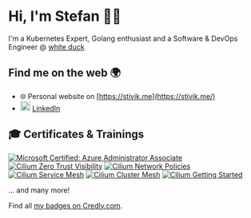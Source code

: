 # Hi, I'm Stefan 🙋‍♂️
I'm a Kubernetes Expert, Golang enthusiast and a Software & DevOps Engineer @ [white duck](https://whiteduck.de/)

## Find me on the web 🌍
- 🌐 Personal website on [https://stivik.me](https://stivik.me/)
- <img src="https://github.com/StiviiK/stiviik/assets/8115642/cb210982-3307-4e9c-862a-23291b967ed4" alt="linkedin-logo" width="20" heigh="16"/> [LinkedIn](https://www.linkedin.com/in/skuerzeder/)

## 🎓 Certificates & Trainings

[![Microsoft Certified: Azure Administrator Associate](https://images.credly.com/size/110x110/images/336eebfc-0ac3-4553-9a67-b402f491f185/azure-administrator-associate-600x600.png)](https://www.credly.com/badges/100c6765-a8d5-4d9e-b159-fa3b73336544 "Microsoft Certified: Azure Administrator Associate")
[![Cilium Zero Trust Visibility](https://images.credly.com/size/110x110/images/1055ee3b-d1e4-4d50-a00c-fa8f3a604fcf/image.png)](https://www.credly.com/badges/f3950517-390c-4da9-b3c6-a1c7489972fa)
[![Cilium Network Policies](https://images.credly.com/size/110x110/images/86c9debe-e906-41a8-b618-24d13fb939cb/image.png)](https://www.credly.com/earner/earned/badge/0b663003-069a-450f-8658-53f8705bd3c6 "Cilium Network Policies")
[![Cilium Service Mesh](https://images.credly.com/size/110x110/images/e66caa4d-9994-40f4-b88d-37531f48f272/image.png)](https://www.credly.com/badges/8cb285f7-6f9b-4669-813c-a7cd15c8759c "Cilium Service Mesh")
[![Cilium Cluster Mesh](https://images.credly.com/size/110x110/images/6ccb5dc3-1519-4fe9-b553-cd5e3fbe1ef0/image.png)](https://www.credly.com/earner/earned/badge/2cfdcd6d-2a37-4849-8832-888391d1e557 "Cilium Cluster Mesh")
[![Cilium Getting Started](https://images.credly.com/size/110x110/images/8005660c-ff3b-40d3-8546-c6dd668be4ab/image.png)](https://www.credly.com/earner/earned/badge/7fdd04eb-7f18-41ac-87c7-6a705166c01e "Cilium Getting Started")

... and many more!

Find all [my badges on Credly.com](https://www.credly.com/users/stefan-thomas-kurzeder/badges).
